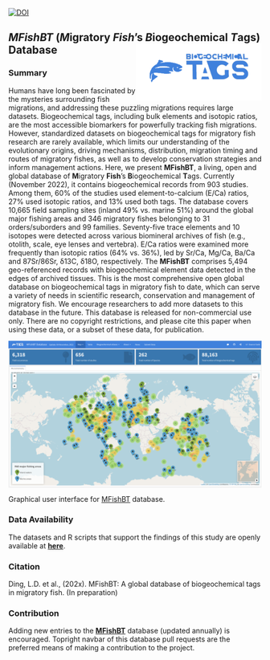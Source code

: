[![DOI](https://zenodo.org/badge/DOI/10.5281/zenodo.8418722.svg)](https://doi.org/10.5281/zenodo.8418722)

## *MFishBT* (*M*igratory *Fish*’s *B*iogeochemical *T*ags) Database <img src="image/logo.png" align="right" width="250" />

### Summary

Humans have long been fascinated by the mysteries surrounding fish migrations, and addressing these puzzling migrations requires large datasets. Biogeochemical tags, including bulk elements and isotopic ratios, are the most accessible biomarkers for powerfully tracking fish migrations. However, standardized datasets on biogeochemical tags for migratory fish research are rarely available, which limits our understanding of the evolutionary origins, driving mechanisms, distribution, migration timing and routes of migratory fishes, as well as to develop conservation strategies and inform management actions. Here, we present **MFishBT**, a living, open and global database of **M**igratory **Fish**’s **B**iogeochemical **T**ags. Currently (November 2022), it contains biogeochemical records from 903 studies. Among them, 60% of the studies used element-to-calcium (E/Ca) ratios, 27% used isotopic ratios, and 13% used both tags. The database covers 10,665 field sampling sites (inland 49% vs. marine 51%) around the global major fishing areas and 346 migratory fishes belonging to 31 orders/suborders and 99 families. Seventy-five trace elements and 10 isotopes were detected across various biomineral archives of fish (e.g., otolith, scale, eye lenses and vertebra). E/Ca ratios were examined more frequently than isotopic ratios (64% vs. 36%), led by Sr/Ca, Mg/Ca, Ba/Ca and 87Sr/86Sr, δ13C, δ18O, respectively. The **MFishBT** comprises 5,494 geo-referenced records with biogeochemical element data detected in the edges of archived tissues. This is the most comprehensive open global database on biogeochemical tags in migratory fish to date, which can serve a variety of needs in scientific research, conservation and management of migratory fish. We encourage researchers to add more datasets to this database in the future. This database is released for non-commercial use only. There are no copyright restrictions, and please cite this paper when using these data, or a subset of these data, for publication.

<img src="image/interface.png" align="center" width="auto" />

Graphical user interface for [MFishBT](https://fish-ecology.shinyapps.io/mfishbt) database.


### Data Availability

The datasets and R scripts that support the findings of this study are openly available at [**here**](https://github.com/Otoliths/MFishBT_shiny/tree/main/paper_code). 

### Citation

Ding, L.D. et al., (202x). MFishBT: A global database of biogeochemical tags in migratory fish. (In preparation)

### Contribution

Adding new entries to the [**MFishBT**](https://fish-ecology.shinyapps.io/mfishbt) database (updated annually) is encouraged. Topright navbar of this database pull requests are the preferred means of making a contribution to the project.

